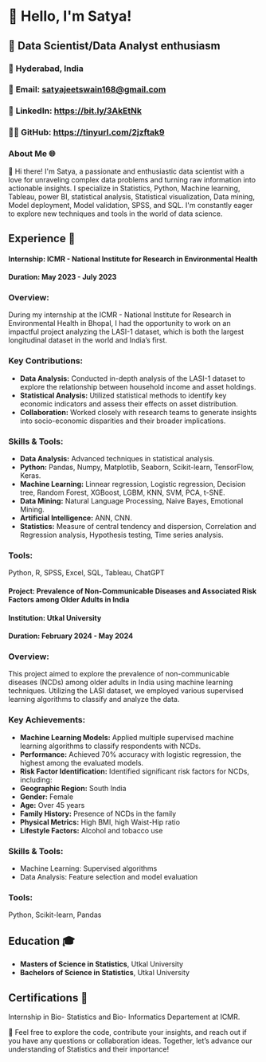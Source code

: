 # 👋 Hello, I'm Satya!

## 🚀 Data Scientist/Data Analyst enthusiasm

###  📍 **Hyderabad, India**
### 📧 **Email:** satyajeetswain168@gmail.com
### 🔗 **LinkedIn:** https://bit.ly/3AkEtNk
### 👨‍💻 **GitHub:** https://tinyurl.com/2jzftak9


### About Me 🌐
👋 Hi there! I'm Satya, a passionate and enthusiastic data scientist with a love for unraveling complex data problems and turning raw information into actionable insights. I specialize in Statistics, Python, Machine learning, Tableau, power BI, statistical analysis, Statistical visualization, Data mining, Model deployment, Model validation, SPSS, and SQL. I'm constantly eager to explore new techniques and tools in the world of data science.


## Experience 🌟
#### **Internship:** ICMR - National Institute for Research in Environmental Health
#### **Duration:** May 2023 - July 2023

### Overview:
During my internship at the ICMR - National Institute for Research in Environmental Health in Bhopal, I had the opportunity to work on an impactful project analyzing the LASI-1 dataset, which is both the largest longitudinal dataset in the world and India’s first.

### Key Contributions:
- **Data Analysis:** Conducted in-depth analysis of the LASI-1 dataset to explore the relationship between household income and asset holdings.
- **Statistical Analysis:** Utilized statistical methods to identify key economic indicators and assess their effects on asset distribution.
- **Collaboration:** Worked closely with research teams to generate insights into socio-economic disparities and their broader implications.

### Skills & Tools:
- **Data Analysis:** Advanced techniques in statistical analysis.
- **Python:** Pandas, Numpy, Matplotlib, Seaborn, Scikit-learn, TensorFlow, Keras.
- **Machine Learning:** Linnear regression, Logistic regression, Decision tree, Random Forest, XGBoost, LGBM, KNN, SVM, PCA, t-SNE.
- **Data Mining:** Natural Language Processing, Naive Bayes, Emotional Mining.
- **Artificial Intelligence:** ANN, CNN.
- **Statistics:** Measure of central tendency and dispersion, Correlation and Regression analysis, Hypothesis testing, Time series analysis.

### Tools: 
Python, R, SPSS, Excel, SQL, Tableau, ChatGPT


#### Project: Prevalence of Non-Communicable Diseases and Associated Risk Factors among Older Adults in India
#### Institution: Utkal University
#### Duration: February 2024 - May 2024

### Overview:
This project aimed to explore the prevalence of non-communicable diseases (NCDs) among older adults in India using machine learning techniques. Utilizing the LASI dataset, we employed various supervised learning algorithms to classify and analyze the data.

### Key Achievements:
- **Machine Learning Models:** Applied multiple supervised machine learning algorithms to classify respondents with NCDs.
- **Performance:** Achieved 70% accuracy with logistic regression, the highest among the evaluated models.
- **Risk Factor Identification:** Identified significant risk factors for NCDs, including:
- **Geographic Region:** South India
- **Gender:** Female
- **Age:** Over 45 years
- **Family History:** Presence of NCDs in the family
- **Physical Metrics:** High BMI, high Waist-Hip ratio
- **Lifestyle Factors:** Alcohol and tobacco use
### Skills & Tools:
- Machine Learning: Supervised algorithms
- Data Analysis: Feature selection and model evaluation
### Tools: 
Python, Scikit-learn, Pandas


## Education 🎓
- **Masters of Science in Statistics**, Utkal University
- **Bachelors of Science in Statistics**, Utkal University


## Certifications 📜
Internship in Bio- Statistics and Bio- Informatics Departement at ICMR.

🔗 Feel free to explore the code, contribute your insights, and reach out if you have any questions or collaboration ideas. Together, let’s advance our understanding of Statistics and their importance!
